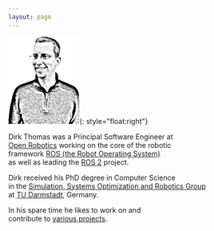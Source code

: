 ```yaml
---
layout: page
---
```


![Dirk Thomas](images/dirk-thomas.png){: style="float:right"}

Dirk Thomas was a Principal Software Engineer at  
[Open Robotics](http://www.openrobotics.org) working on the core of the robotic  
framework [ROS (the Robot Operating System)](http://www.ros.org)  
as well as leading the [ROS 2](http://www.ros2.org) project.

Dirk received his PhD degree in Computer Science  
in the [Simulation, Systems Optimization and Robotics Group](http://www.sim.informatik.tu-darmstadt.de/en/)  
at [TU Darmstadt](http://www.tu-darmstadt.de), Germany.

In his spare time he likes to work on and  
contribute to [various projects](projects/).
